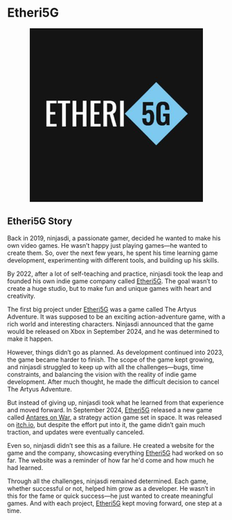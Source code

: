 # Etheri5G

<p align="center">
  <a href="https://ninjasdi.github.io/etheri5g/">
    <img src="img/Etheri5G - Copia.png" width="400" alt="Etheri5G Logo">
  </a>
</p>




## Etheri5G Story
Back in 2019, ninjasdi, a passionate gamer, decided he wanted to make his own video games. He wasn’t happy just playing games—he wanted to create them. So, over the next few years, he spent his time learning game development, experimenting with different tools, and building up his skills.

By 2022, after a lot of self-teaching and practice, ninjasdi took the leap and founded his own indie game company called [Etheri5G](https://ninjasdi.github.io/etheri5g/). The goal wasn’t to create a huge studio, but to make fun and unique games with heart and creativity.

The first big project under [Etheri5G](https://ninjasdi.github.io/etheri5g/) was a game called The Artyus Adventure. It was supposed to be an exciting action-adventure game, with a rich world and interesting characters. Ninjasdi announced that the game would be released on Xbox in September 2024, and he was determined to make it happen.

However, things didn’t go as planned. As development continued into 2023, the game became harder to finish. The scope of the game kept growing, and ninjasdi struggled to keep up with all the challenges—bugs, time constraints, and balancing the vision with the reality of indie game development. After much thought, he made the difficult decision to cancel The Artyus Adventure.

But instead of giving up, ninjasdi took what he learned from that experience and moved forward. In September 2024, [Etheri5G](https://ninjasdi.github.io/etheri5g/) released a new game called [Antares on War]([https://etheri5g.github.io](https://ninjasdi.github.io/etheri5g/)), a strategy action game set in space. It was released on [itch.io](https://etheri5g.itch.io), but despite the effort put into it, the game didn’t gain much traction, and updates were eventually canceled.

Even so, ninjasdi didn’t see this as a failure. He created a website for the game and the company, showcasing everything [Etheri5G](https://ninjasdi.github.io/etheri5g/) had worked on so far. The website was a reminder of how far he'd come and how much he had learned.

Through all the challenges, ninjasdi remained determined. Each game, whether successful or not, helped him grow as a developer. He wasn’t in this for the fame or quick success—he just wanted to create meaningful games. And with each project, [Etheri5G](https://ninjasdi.github.io/etheri5g/) kept moving forward, one step at a time.

